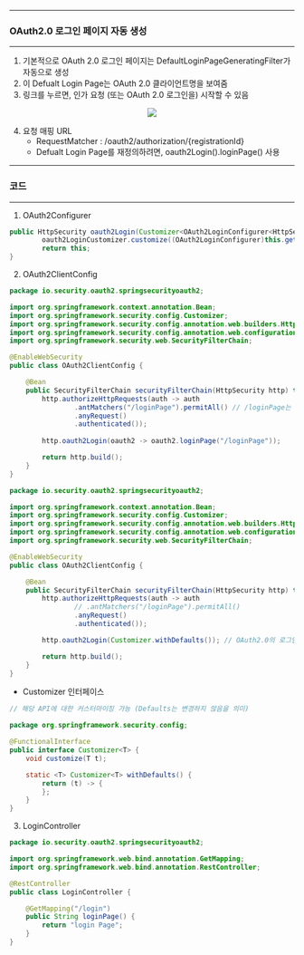 -----
### OAuth2.0 로그인 페이지 자동 생성
-----
1. 기본적으로 OAuth 2.0 로그인 페이지는 DefaultLoginPageGeneratingFilter가 자동으로 생성
2. 이 Defualt Login Page는 OAuth 2.0 클라이언트명을 보여줌
3. 링크를 누르면, 인가 요청 (또는 OAuth 2.0 로그인을) 시작할 수 있음

<div align="center">
<img src="https://github.com/user-attachments/assets/3e0b9286-f82b-41ed-a4eb-883541639803">
</div>

4. 요청 매핑 URL
   - RequestMatcher : /oauth2/authorization/{registrationId}
   - Defualt Login Page를 재정의하려면, oauth2Login().loginPage() 사용

-----
### 코드
-----
1. OAuth2Configurer
```java
public HttpSecurity oauth2Login(Customizer<OAuth2LoginConfigurer<HttpSecurity>> oauth2LoginCustomizer) throws Exception {
        oauth2LoginCustomizer.customize((OAuth2LoginConfigurer)this.getOrApply(new OAuth2LoginConfigurer())); // Customize 가능
        return this;
}
```

2. OAuth2ClientConfig
```java
package io.security.oauth2.springsecurityoauth2;

import org.springframework.context.annotation.Bean;
import org.springframework.security.config.Customizer;
import org.springframework.security.config.annotation.web.builders.HttpSecurity;
import org.springframework.security.config.annotation.web.configuration.EnableWebSecurity;
import org.springframework.security.web.SecurityFilterChain;

@EnableWebSecurity
public class OAuth2ClientConfig {

    @Bean
    public SecurityFilterChain securityFilterChain(HttpSecurity http) throws Exception {
        http.authorizeHttpRequests(auth -> auth
                .antMatchers("/loginPage").permitAll() // /loginPage는 허용
                .anyRequest()
                .authenticated());
        
        http.oauth2Login(oauth2 -> oauth2.loginPage("/loginPage"));

        return http.build();
    }
}
```
```java
package io.security.oauth2.springsecurityoauth2;

import org.springframework.context.annotation.Bean;
import org.springframework.security.config.Customizer;
import org.springframework.security.config.annotation.web.builders.HttpSecurity;
import org.springframework.security.config.annotation.web.configuration.EnableWebSecurity;
import org.springframework.security.web.SecurityFilterChain;

@EnableWebSecurity
public class OAuth2ClientConfig {

    @Bean
    public SecurityFilterChain securityFilterChain(HttpSecurity http) throws Exception {
        http.authorizeHttpRequests(auth -> auth
                // .antMatchers("/loginPage").permitAll()
                .anyRequest()
                .authenticated());

        http.oauth2Login(Customizer.withDefaults()); // OAuth2.0의 로그인 화면 출력

        return http.build();
    }
}
```

  - Customizer 인터페이스
```java
// 해당 API에 대한 커스터마이징 가능 (Defaults는 변경하지 않음을 의미)

package org.springframework.security.config;

@FunctionalInterface
public interface Customizer<T> {
    void customize(T t);

    static <T> Customizer<T> withDefaults() {
        return (t) -> {
        };
    }
}
```

3. LoginController
```java
package io.security.oauth2.springsecurityoauth2;

import org.springframework.web.bind.annotation.GetMapping;
import org.springframework.web.bind.annotation.RestController;

@RestController
public class LoginController {

    @GetMapping("/login")
    public String loginPage() {
        return "login Page";
    }
}
```
